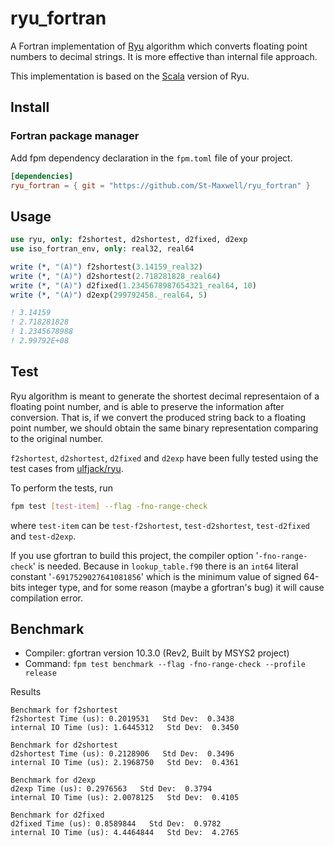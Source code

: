 # ryu_fortran
A Fortran implementation of [Ryu](https://dl.acm.org/doi/10.1145/3296979.3192369) algorithm which converts floating point numbers to decimal strings. It is more effective than internal file approach.

This implementation is based on the [Scala](https://github.com/scala-native/scala-native/tree/master/nativelib/src/main/scala/scala/scalanative/runtime/ieee754tostring/ryu) version of Ryu.


## Install

### Fortran package manager

Add fpm dependency declaration in the `fpm.toml` file of your project.
```toml
[dependencies]
ryu_fortran = { git = "https://github.com/St-Maxwell/ryu_fortran" }
```

## Usage

```fortran
use ryu, only: f2shortest, d2shortest, d2fixed, d2exp
use iso_fortran_env, only: real32, real64

write (*, "(A)") f2shortest(3.14159_real32)
write (*, "(A)") d2shortest(2.718281828_real64)
write (*, "(A)") d2fixed(1.2345678987654321_real64, 10)
write (*, "(A)") d2exp(299792458._real64, 5)

! 3.14159
! 2.718281828
! 1.2345678988
! 2.99792E+08
```

## Test
Ryu algorithm is meant to generate the shortest decimal representaion of a floating point number, and is able to preserve the information after conversion. That is, if we convert the produced string back to a floating point number, we should obtain the same binary representation comparing to the original number.

`f2shortest`, `d2shortest`, `d2fixed` and `d2exp` have been fully tested using the test cases from [ulfjack/ryu](https://github.com/ulfjack/ryu/tree/master/ryu/tests).

To perform the tests, run
```bash
fpm test [test-item] --flag -fno-range-check
```
where `test-item` can be `test-f2shortest`, `test-d2shortest`, `test-d2fixed` and `test-d2exp`.

If you use gfortran to build this project, the compiler option '`-fno-range-check`' is needed. Because in `lookup_table.f90` there is an `int64` literal constant '`-6917529027641081856`' which is the minimum value of signed 64-bits integer type, and for some reason (maybe a gfortran's bug) it will cause compilation error.

## Benchmark
* Compiler: gfortran version 10.3.0 (Rev2, Built by MSYS2 project)
* Command: `fpm test benchmark --flag -fno-range-check --profile release`

Results
```
Benchmark for f2shortest
f2shortest Time (us): 0.2019531   Std Dev:  0.3438
internal IO Time (us): 1.6445312   Std Dev:  0.3450

Benchmark for d2shortest
d2shortest Time (us): 0.2128906   Std Dev:  0.3496
internal IO Time (us): 2.1968750   Std Dev:  0.4361

Benchmark for d2exp
d2exp Time (us): 0.2976563   Std Dev:  0.3794
internal IO Time (us): 2.0078125   Std Dev:  0.4105

Benchmark for d2fixed
d2fixed Time (us): 0.8589844   Std Dev:  0.9782
internal IO Time (us): 4.4464844   Std Dev:  4.2765
```
